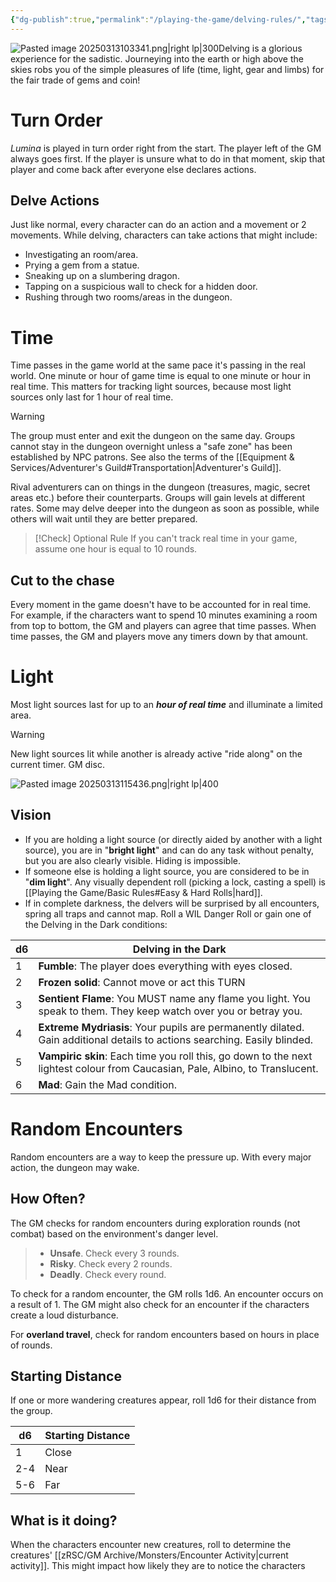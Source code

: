```yaml
---
{"dg-publish":true,"permalink":"/playing-the-game/delving-rules/","tags":["Exploration","Rules"],"created":"2025-01-02T11:24:07.875-05:00","updated":"2025-03-23T18:27:33.289-04:00"}
---
```


![Pasted image 20250313103341.png|right lp|300](/img/user/zRSC/images/Pasted%20image%2020250313103341.png)Delving is a glorious experience for the sadistic. Journeying into the earth or high above the skies robs you of the simple pleasures of life (time, light, gear and limbs) for the fair trade of gems and coin! 

# Turn Order
*Lumina* is played in turn order right from the start. The player left of the GM always goes first. If the player is unsure what to do in that moment, skip that player and come back after everyone else declares actions.
## Delve Actions
Just like normal, every character can do an action and a movement or 2 movements. While delving, characters can take actions that might include:
- Investigating an room/area.
- Prying a gem from a statue.
- Sneaking up on a slumbering dragon.
- Tapping on a suspicious wall to check for a hidden door.
- Rushing through two rooms/areas in the dungeon.
# Time
Time passes in the game world at the same pace it's passing in the real world. One minute or hour of game time is equal to one minute or hour in real time. This matters for tracking light sources, because most light sources only last for 1 hour of real time.
>[!Warning]
>The group must enter and exit the dungeon on the same day. Groups cannot stay in the dungeon overnight unless a "safe zone" has been established by NPC patrons. See also the terms of the [[Equipment & Services/Adventurer's Guild#Transportation\|Adventurer's Guild]].

Rival adventurers can on things in the dungeon (treasures, magic, secret areas etc.) before their counterparts. Groups will gain levels at different rates. Some may delve deeper into the dungeon as soon as possible, while others will wait until they are better prepared.


>[!Check] Optional Rule
>If you can't track real time in your game, assume one hour is equal to 10 rounds.
## Cut to the chase
Every moment in the game doesn't have to be accounted for in real time. For example, if the characters want to spend 10 minutes examining a room from top to bottom, the GM and players can agree that time passes. 
When time passes, the GM and players move any timers down by that amount.
# Light
Most light sources last for up to an ***hour of real time*** and illuminate a limited area.
>[!Warning]
>New light sources lit while another is already active "ride along" on the current timer. GM disc.

![Pasted image 20250313115436.png|right lp|400](/img/user/zRSC/images/Pasted%20image%2020250313115436.png)
## Vision
- If you are holding a light source (or directly aided by another with a light source), you are in "**bright light**" and can do any task without penalty, but you are also clearly visible. Hiding is impossible.
- If someone else is holding a light source, you are considered to be in "**dim light**". Any visually dependent roll (picking a lock, casting a spell) is [[Playing the Game/Basic Rules#Easy & Hard Rolls\|hard]]. 
- If in complete darkness, the delvers will be surprised by all encounters, spring all traps and cannot map. Roll a WIL Danger Roll or gain one of the Delving in the Dark conditions:




| d6  | Delving in the Dark                                                                                                           |
| --- | ----------------------------------------------------------------------------------------------------------------------------- |
| 1   | **Fumble**: The player does everything with eyes closed.                                                                      |
| 2   | **Frozen solid**: Cannot move or act this TURN                                                                                |
| 3   | **Sentient Flame**: You MUST name any flame you light. You speak to them. They keep watch over you or betray you.             |
| 4   | **Extreme Mydriasis**: Your pupils are permanently dilated. Gain additional details to actions searching. Easily blinded.     |
| 5   | **Vampiric skin**: Each time you roll this, go down to the next lightest colour from Caucasian, Pale, Albino, to Translucent. |
| 6   | **Mad**: Gain the Mad condition.                                                                                              |
# Random Encounters
Random encounters are a way to keep the pressure up. With every major action, the dungeon may wake. 
## How Often?
The GM checks for random encounters during exploration rounds (not combat) based on the environment's danger level.
>- **Unsafe**. Check every 3 rounds.
>- **Risky**. Check every 2 rounds. 
>- **Deadly**. Check every round.

To check for a random encounter, the GM rolls 1d6. An encounter occurs on a result of 1. The GM might also check for an encounter if the characters create a loud disturbance. 

For **overland travel**, check for random encounters based on hours in place of rounds.
## Starting Distance
If one or more wandering creatures appear, roll 1d6 for their distance from the group.

| d6  | Starting Distance |
| --- | ----------------- |
| 1   | Close             |
| 2-4 | Near              |
| 5-6 | Far               |
## What is it doing?
When the characters encounter new creatures, roll to determine the creatures' [[zRSC/GM Archive/Monsters/Encounter Activity\|current activity]]. This might impact how likely they are to notice the characters


